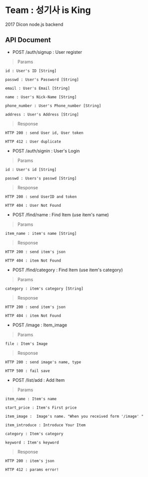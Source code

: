 # Team : 성기사 is King
2017 Dicon node.js backend

## API Document

* POST /auth/signup : User register

> Params

    id : User's ID [String]

    passwd : User's Password [String]

    email : User's Email [String]

    name : User's Nick-Name [String]

    phone_number : User's Phone_number [String]

    address : User's Address [String]

> Response

    HTTP 200 : send User id, User token

    HTTP 412 : User duplicate

* POST /auth/signin : User's Login

> Params

    id : User's id [String]

    passwd : Users's passwd [String]

> Response

    HTTP 200 : send UserID and token

    HTTP 404 : User Not Found

* POST /find/name : Find Item (use item's name)

> Params

    item_name : item's name [String]

> Response

    HTTP 200 : send item's json

    HTTP 404 : item Not Found

* POST /find/category : Find Item (use item's category)

> Params

    category : item's category [String]

> Response

    HTTP 200 : send item's json

    HTTP 404 : item Not Found

* POST /image : Item_image

> Params

    file : Item's Image

> Response

    HTTP 200 : send image's name, type

    HTTP 500 : fail save

* POST /list/add : Add Item

> Params

    item_name : Item's name

    start_price : Item's First price

    item_image :  Image's name. "When you received form '/image' "

    item_introduce : Introduce Your Item

    category : Item's category

    keyword : Item's keyword

> Response

    HTTP 200 : item's json

    HTTP 412 : params error!
